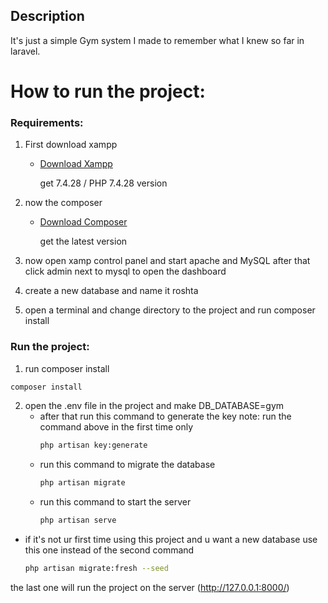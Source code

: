 ## Description

It's just a simple Gym system I made to remember what I knew so far in laravel.


# How to run the project:

### Requirements:
1. First download xampp
   - [Download Xampp](https://www.apachefriends.org/download.html)

     get 7.4.28 / PHP 7.4.28 version
2. now the composer
   - [Download Composer](https://getcomposer.org/download/)

     get the latest version

3. now open xamp control panel and start apache and MySQL after that click admin next to mysql to open the dashboard

4. create a new database and name it roshta

5. open a terminal and change directory to the project and run composer install

### Run the project:

1. run composer install

```bash
composer install
```




2. open the .env file in the project and make DB_DATABASE=gym
    - after that run this command to generate the key
    note: run the command above in the first time only
        ```bash
        php artisan key:generate
        ```
    - run this command to migrate the database
        ```bash
        php artisan migrate
        ```
    - run this command to start the server
        ```bash
        php artisan serve
        ```

- if it's not ur first time using this project and u want a new database use this one instead of the second command
    ```bash
    php artisan migrate:fresh --seed
    ```
the last one will run the project on the server (http://127.0.0.1:8000/)
